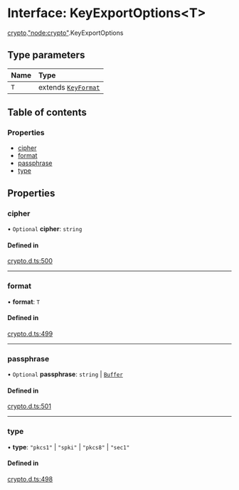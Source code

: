 # Interface: KeyExportOptions<T\>

[crypto](../modules/crypto.md).["node:crypto"](../modules/crypto._node_crypto_.md).KeyExportOptions

## Type parameters

| Name | Type |
| :------ | :------ |
| `T` | extends [`KeyFormat`](../modules/crypto._crypto_.md#keyformat) |

## Table of contents

### Properties

- [cipher](crypto._node_crypto_.KeyExportOptions.md#cipher)
- [format](crypto._node_crypto_.KeyExportOptions.md#format)
- [passphrase](crypto._node_crypto_.KeyExportOptions.md#passphrase)
- [type](crypto._node_crypto_.KeyExportOptions.md#type)

## Properties

### cipher

• `Optional` **cipher**: `string`

#### Defined in

[crypto.d.ts:500](https://github.com/goodcodedev/bun-types/blob/8bd1b3a/crypto.d.ts#L500)

___

### format

• **format**: `T`

#### Defined in

[crypto.d.ts:499](https://github.com/goodcodedev/bun-types/blob/8bd1b3a/crypto.d.ts#L499)

___

### passphrase

• `Optional` **passphrase**: `string` \| [`Buffer`](../modules/buffer._buffer_.md#buffer)

#### Defined in

[crypto.d.ts:501](https://github.com/goodcodedev/bun-types/blob/8bd1b3a/crypto.d.ts#L501)

___

### type

• **type**: ``"pkcs1"`` \| ``"spki"`` \| ``"pkcs8"`` \| ``"sec1"``

#### Defined in

[crypto.d.ts:498](https://github.com/goodcodedev/bun-types/blob/8bd1b3a/crypto.d.ts#L498)
